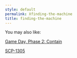```yaml
---
style: default
permalink: Xfinding-the-machine
title: finding-the-machine
---
```

You may also like:

[Game Day, Phase 2: Contain](http://scp-wiki.net/gamedaypart2index)

[SCP-1305](http://scp-wiki.net/scp-1305)

